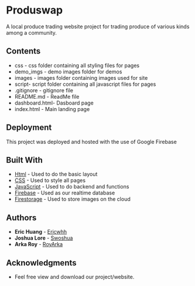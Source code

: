 # Produswap

A local produce trading website project for trading produce of various kinds among a community.
## Contents
* css	- css folder containing all styling files for pages
* demo_imgs	- demo images folder for demos
* images - images folder containing images used for site
* script- script folder containing all javascript files for pages
* .gitignore - gitignore file
* README.md	- ReadMe file
* dashboard.html- Dasboard page
* index.html	- Main landing page

## Deployment

This project was deployed and hosted with the use of Google Firebase

## Built With

* [Html](http://www.dropwizard.io/1.0.2/docs/) - Used to do the basic layout
* [CSS](https://maven.apache.org/) - Used to style all pages
* [JavaScript](https://rometools.github.io/rome/) - Used to do backend and functions
* [Firebase](https://firebase.google.com/) - Used as our realtime database
* [Firestorage](https://firebase.google.com/docs/storage/) - Used to store images on the cloud

## Authors

* **Eric Huang** - [Ericwhh](https://github.com/Ericwhh)
* **Joshua Lore** - [Swoshua](https://github.com/Swoshua)
* **Arka Roy** - [RoyArka](https://github.com/RoyArka)

## Acknowledgments

* Feel free view and download our project/website.

